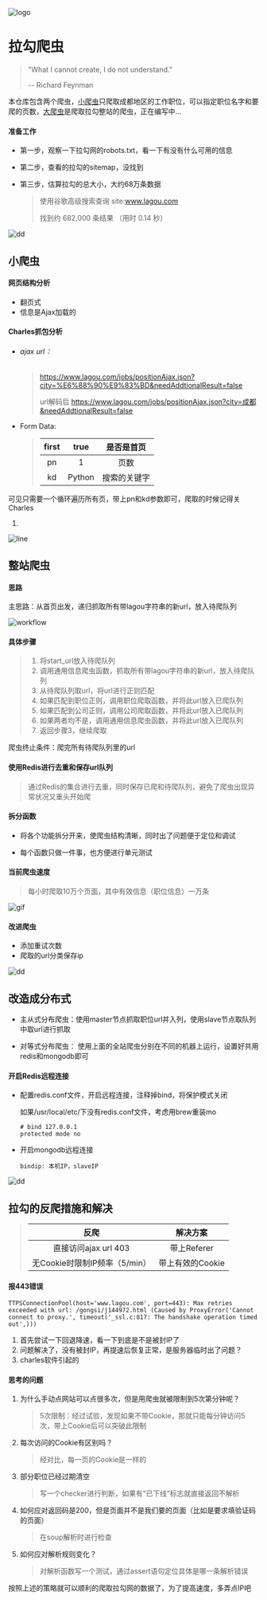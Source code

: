 ![logo](https://github.com/huangke19/LagouSpider/raw/master/lines/logo.jpg)


# 拉勾爬虫

> "What I cannot create, I do not understand."
>
> -- Richard Feynman

本仓库包含两个爬虫，[小爬虫](https://github.com/huangke19/LagouSpider/blob/master/lagou_index.py)只爬取成都地区的工作职位，可以指定职位名字和要爬的页数，[大爬虫](https://github.com/huangke19/LagouSpider/blob/master/lagou_whole_site.py)是爬取拉勾整站的爬虫，正在编写中...



#### 准备工作

- 第一步，观察一下拉勾网的robots.txt，看一下有没有什么可用的信息

- 第二步，查看的拉勾的sitemap，没找到

- 第三步，估算拉勾的总大小，大约68万条数据

  > 使用谷歌高级搜索查询 site:www.lagou.com
  >
  > 找到约 682,000 条结果 （用时 0.14 秒） 



![dd](https://github.com/huangke19/LagouSpider/raw/master/lines/bird.jpg)



## 小爬虫


#### 网页结构分析

- 翻页式
- 信息是Ajax加载的



#### Charles抓包分析

- ###### ajax url：

  > https://www.lagou.com/jobs/positionAjax.json?city=%E6%88%90%E9%83%BD&needAddtionalResult=false
  >
  > url解码后 https://www.lagou.com/jobs/positionAjax.json?city=成都&needAddtionalResult=false

- Form Data:

  > | first |  true  |  是否是首页  |
  > | :---: | :----: | :----------: |
  > |  pn   |   1    |     页数     |
  > |  kd   | Python | 搜索的关键字 |




可见只需要一个循环遍历所有页，带上pn和kd参数即可，爬取的时候记得关Charles







1. > 





![line](https://github.com/huangke19/LagouSpider/raw/master/lines/bird.jpg)

## 整站爬虫



#### 思路

主思路：从首页出发，递归抓取所有带lagou字符串的新url，放入待爬队列

![workflow](https://github.com/huangke19/LagouSpider/raw/master/lines/workflow.jpg)

#### 具体步骤

> 1. 将start_url放入待爬队列
> 2. 调用通用信息爬虫函数，抓取所有带lagou字符串的新url，放入待爬队列
> 3. 从待爬队列取url，将url进行正则匹配
> 4. 如果匹配到职位正则，调用职位爬取函数，并将此url放入已爬队列
> 5. 如果匹配到公司正则，调用公司爬取函数，并将此url放入已爬队列
> 6. 如果两者均不是，调用通用信息爬虫函数，并将此url放入已爬队列
> 7. 返回步骤3，继续爬取
>

爬虫终止条件：爬完所有待爬队列里的url



#### 使用Redis进行去重和保存url队列

> 通过Redis的集合进行去重，同时保存已爬和待爬队列，避免了爬虫出现异常状况又重头开始爬
>



#### 拆分函数

- 将各个功能拆分开来，使爬虫结构清晰，同时出了问题便于定位和调试

- 每个函数只做一件事，也方便进行单元测试




#### 当前爬虫速度

> 每小时爬取10万个页面，其中有效信息（职位信息）一万条
>



![gif](https://github.com/huangke19/LagouSpider/raw/master/lines/gif.gif)



#### 改进爬虫

- 添加重试次数
- 爬取的url分类保存ip





![dd](https://github.com/huangke19/LagouSpider/raw/master/lines/bird.jpg)





## 改造成分布式

- 主从式分布爬虫：使用master节点抓取职位url并入列，使用slave节点取队列中取url进行抓取

- 对等式分布爬虫： 使用上面的全站爬虫分别在不同的机器上运行，设置好共用redis和mongodb即可




#### 开启Redis远程连接

- 配置redis.conf文件，开启远程连接，注释掉bind，将保护模式关闭

  如果/usr/local/etc/下没有redis.conf文件，考虑用brew重装mo

  ```
  # bind 127.0.0.1 
  protected mode no
  ```

- 开启mongodb远程连接

  ```
  bindip: 本机IP，slaveIP
  ```





![dd](https://github.com/huangke19/LagouSpider/raw/master/lines/bird.jpg)



## 拉勾的反爬措施和解决

>|             反爬              |     解决方案     |
>| :---------------------------: | :--------------: |
>|     直接访问ajax url 403      |   带上Referer    |
>| 无Cookie时限制IP频率（5/min） | 带上有效的Cookie |



#### 报443错误

```
TTPSConnectionPool(host='www.lagou.com', port=443): Max retries exceeded with url: /gongsi/j144972.html (Caused by ProxyError('Cannot connect to proxy.', timeout('_ssl.c:817: The handshake operation timed out',)))
```

1. 首先尝试一下回退降速，看一下到底是不是被封IP了
2. 问题解决了，没有被封IP，再提速后恢复正常，是服务器临时出了问题？
3. charles软件引起的





#### 思考的问题

1. 为什么手动点网站可以点很多次，但是用爬虫就被限制到5次第分钟呢？

   > 5次限制：经过试验，发现如果不带Cookie，那就只能每分钟访问5次，带上Cookie后可以突破此限制

2. 每次访问的Cookie有区别吗？

   > 经对比，每一页的Cookie是一样的

3. 部分职位已经过期清空

   > 写一个checker进行判断，如果有“已下线”标志就直接返回不解析

4. 如何应对返回码是200，但是页面并不是我们要的页面（比如是要求填验证码的页面）

   > 在soup解析时进行检查

5. 如何应对解析规则变化？

   > 对解析函数写一个测试，通过assert语句定位具体是哪一条解析错误



按照上述的策略就可以顺利的爬取拉勾网的数据了，为了提高速度，多弄点IP吧